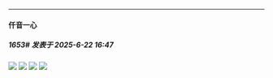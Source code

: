 ﻿
*****

####  仟音一心  
##### 1653#       发表于 2025-6-22 16:47

<img src="https://p.sda1.dev/25/c1c53aa6b41e9b6b9c71a272961f7fd5/image.jpg" referrerpolicy="no-referrer">
<img src="https://p.sda1.dev/25/683bd40bf8147e2384e1d51814bc137a/image.jpg" referrerpolicy="no-referrer">
<img src="https://p.sda1.dev/25/fd4294f528fb38850c8d67f4762dcbd4/image.jpg" referrerpolicy="no-referrer">
<img src="https://p.sda1.dev/25/c1a5da18f83744d38cab3072a315b5e1/image.jpg" referrerpolicy="no-referrer">

